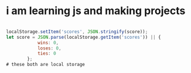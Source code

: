 # i am learning js and making projects



```javascript

localStorage.setItem('scores', JSON.stringify(score));
let score = JSON.parse(localStorage.getItem('scores')) || {
            wins: 0,
            loses: 0,
            ties: 0
        };
# these both are local storage